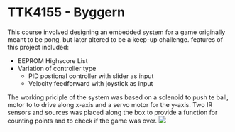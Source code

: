 # TTK4155 - Byggern
This course involved designing an embedded system for a game originally meant to be pong, but later altered to be a keep-up challenge. features of this project included:
* EEPROM Highscore List
* Variation of controller type
  * PID postional controller with slider as input
  * Velocity feedforward with joystick as input
  
The working priciple of the system was based on a solenoid to push te ball, motor to to drive along x-axis and a servo motor for the y-axis. Two IR sensors and sources was placed along the box to provide a function for counting points and to check if the game was over.
![](https://i.imgur.com/RSPCCuv.jpg)
